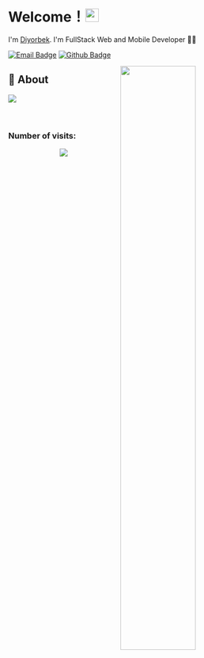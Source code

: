 # Welcome！<img src="https://user-images.githubusercontent.com/5679180/79618120-0daffb80-80be-11ea-819e-d2b0fa904d07.gif" width="27px"> 

I'm [Diyorbek](https://github.com/diyorbek0309). I'm FullStack Web and Mobile Developer 👩‍💻

[![Email Badge](https://img.shields.io/badge/Gmail-D14836?style=for-the-badge&logo=gmail&logoColor=white)](mailto:diyorbekolimov2000@gmail.com)
[![Github Badge](https://img.shields.io/badge/GitHub-100000?style=for-the-badge&logo=github&logoColor=white)](https://github.com/diyorbek0309)


<img align="right" width='55%' src="https://github-readme-stats.vercel.app/api?username=diyorbek0309&show_icons=true&hide_border=true">

## 🧐 About
<div>

<a href="https://github.com/diyorbek0309">
  <img align="center" src="https://github-readme-stats.vercel.app/api/top-langs/?username=diyorbek0309&bg_color=0d1117&text_color=bdc3c7&title_color=f1c40f&hide_border=true&layout=compact&langs_count=10" />
</a>
</div>
</br>


<br />

<!-- <div  align="center"> <img src="https://activity-graph.herokuapp.com/graph?username=diyorbek0309&theme=xcode" /></div>
</div> -->

   ### Number of visits:
<p align="center">
   <img src="https://profile-counter.glitch.me/{diyorbek0309}/count.svg"/>
</p>

